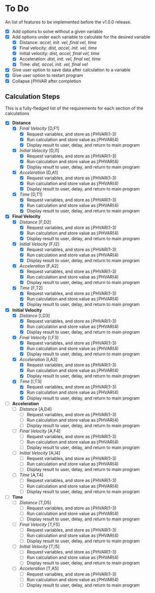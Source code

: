 # To Do

An list of features to be implemented before the v1.0.0 release.

- [x] Add options to solve without a given variable
- [x] Add options under each variable to calculate for the desired variable
  - [x] Distance: *accel, init. vel, final vel, time*
  - [x] Final velocity: *dist, accel, init. vel, time*
  - [x] Initial velocity: *dist, accel, final vel, time*
  - [x] Acceleration: *dist, init. vel, final vel, time*
  - [x] Time: *dist, accel, init. vel, final vel*
- [x] Give user option to save data after calculation to a variable
- [X] Give user option to restart program
- [x] Collapse ⌊PHVAR after completion

## Calculation Steps

This is a fully-fledged list of the requirements for each section of the calculations

- [x] **Distance**
  - [x] *Final Velocity* [D,F1]
    - [x] Request variables, and store as ⌊PHVAR(1-3)
    - [x] Run calculation and store value as ⌊PHVAR(4)
    - [x] Display result to user, delay, and return to main program
  - [x] *Initial Velocity* [D,I1]
    - [x] Request variables, and store as ⌊PHVAR(1-3)
    - [x] Run calculation and store value as ⌊PHVAR(4)
    - [x] Display result to user, delay, and return to main program
  - [x] *Acceleration* [D,A1]
    - [x] Request variables, and store as ⌊PHVAR(1-3)
    - [x] Run calculation and store value as ⌊PHVAR(4)
    - [x] Display result to user, delay, and return to main program
  - [x] *Time* [D,T1]
    - [x] Request variables, and store as ⌊PHVAR(1-3)
    - [x] Run calculation and store value as ⌊PHVAR(4)
    - [x] Display result to user, delay, and return to main program
- [x] **Final Velocity**
  - [x] *Distance* [F,D2]
    - [x] Request variables, and store as ⌊PHVAR(1-3)
    - [x] Run calculation and store value as ⌊PHVAR(4)
    - [x] Display result to user, delay, and return to main program
  - [x] *Initial Velocity* [F,I2]
    - [x] Request variables, and store as ⌊PHVAR(1-3)
    - [x] Run calculation and store value as ⌊PHVAR(4)
    - [x] Display result to user, delay, and return to main program
  - [x] *Acceleration* [F,A2]
    - [x] Request variables, and store as ⌊PHVAR(1-3)
    - [x] Run calculation and store value as ⌊PHVAR(4)
    - [x] Display result to user, delay, and return to main program
  - [x] *Time* [F,T2]
    - [x] Request variables, and store as ⌊PHVAR(1-3)
    - [x] Run calculation and store value as ⌊PHVAR(4)
    - [x] Display result to user, delay, and return to main program
- [x] **Initial Velocity**
  - [x] *Distance* [I,D3]
    - [x] Request variables, and store as ⌊PHVAR(1-3)
    - [x] Run calculation and store value as ⌊PHVAR(4)
    - [x] Display result to user, delay, and return to main program
  - [x] *Final Velocity* [I,F3]
    - [x] Request variables, and store as ⌊PHVAR(1-3)
    - [x] Run calculation and store value as ⌊PHVAR(4)
    - [x] Display result to user, delay, and return to main program
  - [x] *Acceleration* [I,A3]
    - [x] Request variables, and store as ⌊PHVAR(1-3)
    - [x] Run calculation and store value as ⌊PHVAR(4)
    - [x] Display result to user, delay, and return to main program
  - [x] *Time* [I,T3]
    - [x] Request variables, and store as ⌊PHVAR(1-3)
    - [x] Run calculation and store value as ⌊PHVAR(4)
    - [x] Display result to user, delay, and return to main program
- [ ] **Acceleration**
  - [ ] *Distance* [A,D4]
    - [ ] Request variables, and store as ⌊PHVAR(1-3)
    - [ ] Run calculation and store value as ⌊PHVAR(4)
    - [ ] Display result to user, delay, and return to main program
  - [ ] *Final Velocity* [A,F4]
    - [ ] Request variables, and store as ⌊PHVAR(1-3)
    - [ ] Run calculation and store value as ⌊PHVAR(4)
    - [ ] Display result to user, delay, and return to main program
  - [ ] *Initial Velocity* [A,I4]
    - [ ] Request variables, and store as ⌊PHVAR(1-3)
    - [ ] Run calculation and store value as ⌊PHVAR(4)
    - [ ] Display result to user, delay, and return to main program
  - [ ] *Time* [A,T4]
    - [ ] Request variables, and store as ⌊PHVAR(1-3)
    - [ ] Run calculation and store value as ⌊PHVAR(4)
    - [ ] Display result to user, delay, and return to main program
- [ ] **Time**
  - [ ] *Distance* [T,D5]
    - [ ] Request variables, and store as ⌊PHVAR(1-3)
    - [ ] Run calculation and store value as ⌊PHVAR(4)
    - [ ] Display result to user, delay, and return to main program
  - [ ] *Final Velocity* [T,F5]
    - [ ] Request variables, and store as ⌊PHVAR(1-3)
    - [ ] Run calculation and store value as ⌊PHVAR(4)
    - [ ] Display result to user, delay, and return to main program
  - [ ] *Initial Velocity* [T,I5]
    - [ ] Request variables, and store as ⌊PHVAR(1-3)
    - [ ] Run calculation and store value as ⌊PHVAR(4)
    - [ ] Display result to user, delay, and return to main program
  - [ ] *Acceleration* [T,A5]
    - [ ] Request variables, and store as ⌊PHVAR(1-3)
    - [ ] Run calculation and store value as ⌊PHVAR(4)
    - [ ] Display result to user, delay, and return to main program